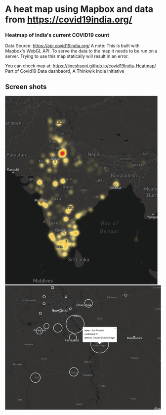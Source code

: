 # A heat map using Mapbox and data from https://covid19india.org/ 
### Heatmap of India's current COVID19 count

Data Source: https://api.covid19india.org/
A note: This is built with Mapbox's WebGL API.  To serve the data to the map it needs to be run on a server.  Trying to use this map statically will result in an error.

You can check map at: https://jineshsoni.github.io/covid19India-Heatmap/
Part of Covid19 Data dashbaord, A Thinkwik India Initiative

## Screen shots
![one](https://github.com/jineshsoni/covid19India-Heatmap/blob/master/screenshots/Mapscreenshot.png)
![two](https://github.com/jineshsoni/covid19India-Heatmap/blob/master/screenshots/Mapscreenshot2.png)
